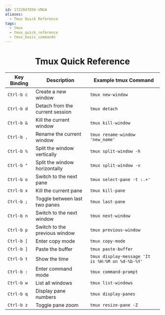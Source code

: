 ```yaml
---
id: 1722047856-VNGA
aliases:
  - Tmux Quick Reference
tags:
  - tmux
  - tmux_quick_reference
  - tmux_basic_commands
---
```

<center>
<h1>Tmux Quick Reference</h1>
</center>


| Key Binding           | Description                      | Example tmux Command                            |
|-----------------------|----------------------------------|------------------------------------------------|
| `Ctrl-b c`            | Create a new window              | `tmux new-window`                               |
| `Ctrl-b d`            | Detach from the current session  | `tmux detach`                                   |
| `Ctrl-b &`            | Kill the current window          | `tmux kill-window`                              |
| `Ctrl-b ,`            | Rename the current window        | `tmux rename-window 'new_name'`                 |
| `Ctrl-b %`            | Split the window vertically      | `tmux split-window -h`                          |
| `Ctrl-b "`            | Split the window horizontally    | `tmux split-window -v`                          |
| `Ctrl-b o`            | Switch to the next pane          | `tmux select-pane -t :.+'`                      |
| `Ctrl-b x`            | Kill the current pane            | `tmux kill-pane`                                |
| `Ctrl-b ;`            | Toggle between last two panes    | `tmux last-pane`                                |
| `Ctrl-b n`            | Switch to the next window        | `tmux next-window`                              |
| `Ctrl-b p`            | Switch to the previous window    | `tmux previous-window`                          |
| `Ctrl-b [`            | Enter copy mode                  | `tmux copy-mode`                                |
| `Ctrl-b ]`            | Paste the buffer                 | `tmux paste-buffer`                             |
| `Ctrl-b t`            | Show the time                    | `tmux display-message 'It is %H:%M on %d-%b-%Y'`|
| `Ctrl-b :`            | Enter command mode               | `tmux command-prompt`                           |
| `Ctrl-b w`            | List all windows                 | `tmux list-windows`                             |
| `Ctrl-b q`            | Display pane numbers             | `tmux display-panes`                            |
| `Ctrl-b z`            | Toggle pane zoom                 | `tmux resize-pane -Z`                           |

